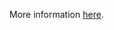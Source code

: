 More information [here](https://docs.bridgecrew.io/docs/ensure-that-postgresql-server-enables-geo-redundant-backups).
